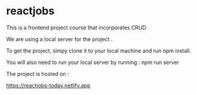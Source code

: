 # reactjobs

This is a frontend project course that incorporates CRUD

We are using a  local server for the project .

To get the project, simpy clone  it to your local machine and run npm install.

You will also need to run your local server by running : npm run server

The project is hosted on :

https://reactjobs-today.netlify.app

